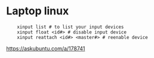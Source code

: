 # Laptop linux

        xinput list # to list your input devices
        xinput float <id#> # disable input device
        xinput reattach <id#> <master#> # reenable device

https://askubuntu.com/a/178741